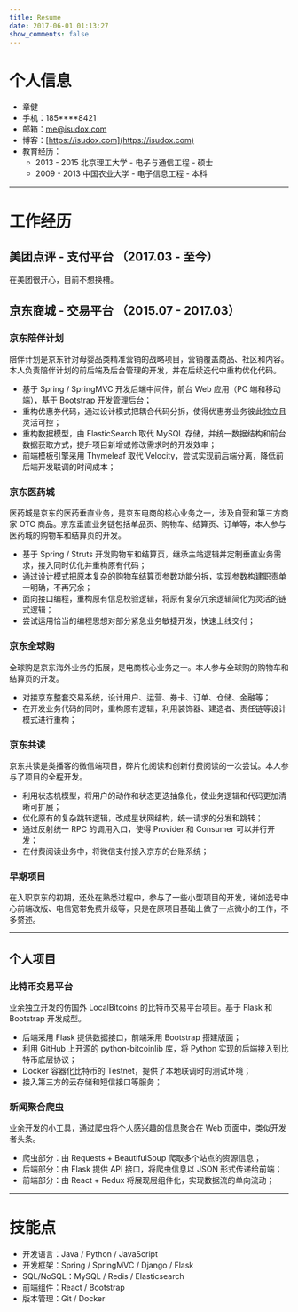 ```yaml
---
title: Resume
date: 2017-06-01 01:13:27
show_comments: false
---
```


# 个人信息

- 章健
- 手机：185\*\*\*\*8421
- 邮箱：me@isudox.com
- 博客：[https://isudox.com](https://isudox.com)
- 教育经历：
  - 2013 - 2015 北京理工大学 - 电子与通信工程 - 硕士
  - 2009 - 2013 中国农业大学 - 电子信息工程 - 本科

----------

# 工作经历

## 美团点评 - 支付平台 （2017.03 - 至今）

在美团很开心，目前不想换槽。

## 京东商城 - 交易平台 （2015.07 - 2017.03）

### 京东陪伴计划

陪伴计划是京东针对母婴品类精准营销的战略项目，营销覆盖商品、社区和内容。本人负责陪伴计划的前后端及后台管理的开发，并在后续迭代中重构优化代码。

- 基于 Spring / SpringMVC 开发后端中间件，前台 Web 应用（PC 端和移动端），基于 Bootstrap 开发管理后台；
- 重构优惠券代码，通过设计模式把耦合代码分拆，使得优惠券业务彼此独立且灵活可控；
- 重构数据模型，由 ElasticSearch 取代 MySQL 存储，并统一数据结构和前台数据获取方式，提升项目新增或修改需求时的开发效率；
- 前端模板引擎采用 Thymeleaf 取代 Velocity，尝试实现前后端分离，降低前后端开发联调的时间成本；

### 京东医药城

医药城是京东的医药垂直业务，是京东电商的核心业务之一，涉及自营和第三方商家 OTC 商品。京东垂直业务链包括单品页、购物车、结算页、订单等，本人参与医药城的购物车和结算页的开发。

- 基于 Spring / Struts 开发购物车和结算页，继承主站逻辑并定制垂直业务需求，接入同时优化并重构原有代码；
- 通过设计模式把原本复杂的购物车结算页参数功能分拆，实现参数构建职责单一明确，不再冗余；
- 面向接口编程，重构原有信息校验逻辑，将原有复杂冗余逻辑简化为灵活的链式逻辑；
- 尝试运用恰当的编程思想对部分紧急业务敏捷开发，快速上线交付；

### 京东全球购

全球购是京东海外业务的拓展，是电商核心业务之一。本人参与全球购的购物车和结算页的开发。

- 对接京东整套交易系统，设计用户、运营、券卡、订单、仓储、金融等；
- 在开发业务代码的同时，重构原有逻辑，利用装饰器、建造者、责任链等设计模式进行重构；

### 京东共读

京东共读是类播客的微信端项目，碎片化阅读和创新付费阅读的一次尝试。本人参与了项目的全程开发。

- 利用状态机模型，将用户的动作和状态更迭抽象化，使业务逻辑和代码更加清晰可扩展；
- 优化原有的复杂跳转逻辑，改成星状网结构，统一请求的分发和跳转；
- 通过反射统一 RPC 的调用入口，使得 Provider 和 Consumer 可以并行开发；
- 在付费阅读业务中，将微信支付接入京东的台账系统；

### 早期项目

在入职京东的初期，还处在熟悉过程中，参与了一些小型项目的开发，诸如选号中心前端改版、电信宽带免费升级等，只是在原项目基础上做了一点微小的工作，不多赘述。

----------

## 个人项目

### 比特币交易平台

业余独立开发的仿国外 LocalBitcoins 的比特币交易平台项目。基于 Flask 和 Bootstrap 开发成型。

- 后端采用 Flask 提供数据接口，前端采用 Bootstrap 搭建版面；
- 利用 GitHub 上开源的 python-bitcoinlib 库，将 Python 实现的后端接入到比特币底层协议；
- Docker 容器化比特币的 Testnet，提供了本地联调时的测试环境；
- 接入第三方的云存储和短信接口等服务；

### 新闻聚合爬虫

业余开发的小工具，通过爬虫将个人感兴趣的信息聚合在 Web 页面中，类似开发者头条。

- 爬虫部分：由 Requests + BeautifulSoup 爬取多个站点的资源信息；
- 后端部分：由 Flask 提供 API 接口，将爬虫信息以 JSON 形式传递给前端；
- 前端部分：由 React + Redux 将展现层组件化，实现数据流的单向流动；

----------

# 技能点

- 开发语言：Java / Python / JavaScript
- 开发框架：Spring / SpringMVC / Django / Flask
- SQL/NoSQL：MySQL / Redis / Elasticsearch
- 前端组件：React / Bootstrap
- 版本管理：Git / Docker